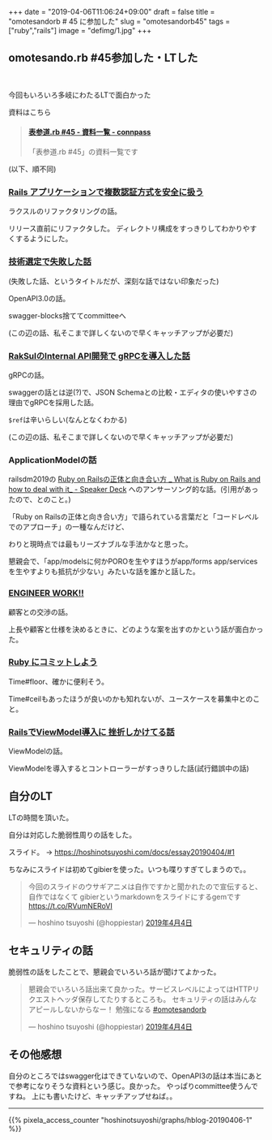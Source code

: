 +++
date = "2019-04-06T11:06:24+09:00"
draft = false
title = "omotesandorb # 45 に参加した"
slug = "omotesandorb45"
tags = ["ruby","rails"]
image = "defimg/1.jpg"
+++

<!--more-->

## omotesando.rb #45参加した・LTした

<br>

今回もいろいろ多岐にわたるLTで面白かった


資料はこちら

<blockquote class="embedly-card" data-card-key="6f257114b6df4413a3f5872a7e143278" data-card-type="article"><h4><a href="https://omotesandorb.connpass.com/event/125126/presentation/">表参道.rb #45 - 資料一覧 - connpass</a></h4><p>「表参道.rb #45」の資料一覧です</p></blockquote>
<script async src="//cdn.embedly.com/widgets/platform.js" charset="UTF-8"></script>

(以下、順不同)

### [Rails アプリケーションで複数認証方式を安全に扱う](https://speakerdeck.com/aiponpa/rails-apurikesiyondefu-shu-ren-zheng-fang-shi-woan-quan-nixi-u)

ラクスルのリファクタリングの話。

リリース直前にリファクタした。
ディレクトリ構成をすっきりしてわかりやすくするようにした。

### [技術選定で失敗した話](https://speakerdeck.com/atomiyama/ji-shu-xuan-ding-deshi-bai-sitahanasi)

(失敗した話、というタイトルだが、深刻な話ではない印象だった)

OpenAPI3.0の話。

swagger-blocks捨ててcommitteeへ

(この辺の話、私そこまで詳しくないので早くキャッチアップが必要だ)

### [RakSulのInternal API開発で gRPCを導入した話](https://www.slideshare.net/nixiesan/raksulinternal-api-grpc)

gRPCの話。

swaggerの話とは逆(?)で、JSON Schemaとの比較・エディタの使いやすさの理由でgRPCを採用した話。

`$ref`は辛いらしい(なんとなくわかる)

(この辺の話、私そこまで詳しくないので早くキャッチアップが必要だ)

### ApplicationModelの話

railsdm2019の [Ruby on Railsの正体と向き合い方 _ What is Ruby on Rails and how to deal with it_ - Speaker Deck](https://speakerdeck.com/yasaichi/what-is-ruby-on-rails-and-how-to-deal-with-it) へのアンサーソング的な話。(引用があったので、とのこと。)

「Ruby on Railsの正体と向き合い方」で語られている言葉だと「コードレベルでのアプローチ」の一種なんだけど、

わりと現時点では最もリーズナブルな手法かなと思った。

懇親会で、「app/modelsに何かPOROを生やすほうがapp/forms app/servicesを生やすよりも抵抗が少ない」みたいな話を誰かと話した。

### [ENGINEER WORK!!](https://www.slideshare.net/sinsoku/engineer-work-139575695)

顧客との交渉の話。

上長や顧客と仕様を決めるときに、どのような案を出すのかという話が面白かった。

### [Ruby にコミットしよう](https://osyo-manga.github.io/slide-omotesandorb-45-ruby_commit/#/)

Time#floor、確かに便利そう。

Time#ceilもあったほうが良いのかも知れないが、ユースケースを募集中とのこと。


### [RailsでViewModel導入に 挫折しかけてる話](https://speakerdeck.com/yaboojp/railsdeviewmodeldao-ru-ni-cuo-zhe-sikaketeruhua-at-biao-can-dao-dot-rb-number-44)

ViewModelの話。

ViewModelを導入するとコントローラーがすっきりした話(試行錯誤中の話)


## 自分のLT

LTの時間を頂いた。

自分は対応した脆弱性周りの話をした。

スライド。 -> https://hoshinotsuyoshi.com/docs/essay20190404/#1

ちなみにスライドは初めてgibierを使った。いつも喋りすぎてしまうので。。

<blockquote class="twitter-tweet" data-lang="ja"><p lang="ja" dir="ltr">今回のスライドのウサギアニメは自作ですかと聞かれたので宣伝すると、自作ではなくて gibierというmarkdownをスライドにするgemです <a href="https://t.co/RVumNERoVI">https://t.co/RVumNERoVI</a></p>&mdash; hoshino tsuyoshi (@hoppiestar) <a href="https://twitter.com/hoppiestar/status/1113811099441176576?ref_src=twsrc%5Etfw">2019年4月4日</a></blockquote>
<script async src="https://platform.twitter.com/widgets.js" charset="utf-8"></script>

## セキュリティの話

脆弱性の話をしたことで、懇親会でいろいろ話が聞けてよかった。

<blockquote class="twitter-tweet" data-lang="ja"><p lang="ja" dir="ltr">懇親会でいろいろ話出来て良かった。サービスレベルによってはHTTPリクエストヘッダ保存してたりするところも。 セキュリティの話はみんなアピールしないからなー！ 勉強になる <a href="https://twitter.com/hashtag/omotesandorb?src=hash&amp;ref_src=twsrc%5Etfw">#omotesandorb</a></p>&mdash; hoshino tsuyoshi (@hoppiestar) <a href="https://twitter.com/hoppiestar/status/1113808041252507655?ref_src=twsrc%5Etfw">2019年4月4日</a></blockquote>
<script async src="https://platform.twitter.com/widgets.js" charset="utf-8"></script>

## その他感想

自分のところではswagger化はできていないので、OpenAPI3の話は本当にあとで参考になりそうな資料という感じ。良かった。
やっぱりcommittee使うんですね。
上にも書いたけど、キャッチアップせねば。。


<script type="text/javascript" src="/js/prism.js" async></script>

---

{{% pixela_access_counter "hoshinotsuyoshi/graphs/hblog-20190406-1" %}}
